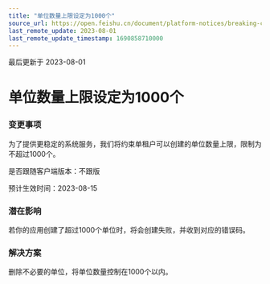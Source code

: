 ```yaml
---
title: "单位数量上限设定为1000个"
source_url: https://open.feishu.cn/document/platform-notices/breaking-change/unit-limit-is-now-set-at-1000
last_remote_update: 2023-08-01
last_remote_update_timestamp: 1690858710000
---
```

最后更新于 2023-08-01

# 单位数量上限设定为1000个

### 变更事项

为了提供更稳定的系统服务，我们将约束单租户可以创建的单位数量上限，限制为不超过1000个。

是否跟随客户端版本：不跟版

预计生效时间：2023-08-15

### 潜在影响

若你的应用创建了超过1000个单位时，将会创建失败，并收到对应的错误码。

### 解决方案

删除不必要的单位，将单位数量控制在1000个以内。
